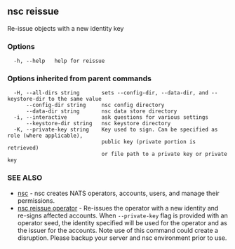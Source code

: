 ## nsc reissue

Re-issue objects with a new identity key

### Options

```
  -h, --help   help for reissue
```

### Options inherited from parent commands

```
  -H, --all-dirs string       sets --config-dir, --data-dir, and --keystore-dir to the same value
      --config-dir string     nsc config directory
      --data-dir string       nsc data store directory
  -i, --interactive           ask questions for various settings
      --keystore-dir string   nsc keystore directory
  -K, --private-key string    Key used to sign. Can be specified as role (where applicable),
                              public key (private portion is retrieved)
                              or file path to a private key or private key 
```

### SEE ALSO

* [nsc](nsc.md)	 - nsc creates NATS operators, accounts, users, and manage their permissions.
* [nsc reissue operator](nsc_reissue_operator.md)	 - Re-issues the operator with a new identity and re-signs affected accounts.
	When `--private-key` flag is provided with an operator seed, the identity
	specified will be used for the operator and as the issuer for the accounts.
	Note use of this command could create a disruption. Please backup your server
	and nsc environment prior to use.

